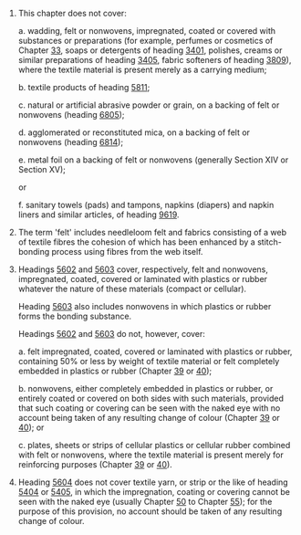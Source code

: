 1. This chapter does not cover:

    a. wadding, felt or nonwovens, impregnated, coated or covered with substances or preparations (for example, perfumes or cosmetics of Chapter [33](/chapters/33), soaps or detergents of heading [3401](/headings/3401), polishes, creams or similar preparations of heading [3405](/headings/3405), fabric softeners of heading [3809](/headings/3809)), where the textile material is
    present merely as a carrying medium;
    
    b. textile products of heading [5811](/headings/5811);
    
    c. natural or artificial abrasive powder or grain, on a backing of felt or nonwovens (heading [6805](/headings/6805));
    
    d. agglomerated or reconstituted mica, on a backing of felt or nonwovens (heading [6814](/headings/6814));
    
    e. metal foil on a backing of felt or nonwovens (generally Section XIV or Section XV); 
    
    or
    
    f. sanitary towels (pads) and tampons, napkins (diapers) and napkin liners and similar articles, of heading [9619](/headings/9619).

2. The term 'felt' includes needleloom felt and fabrics consisting of a web of textile fibres the cohesion of which has been enhanced by a stitch-bonding process using fibres from the web itself.

3. Headings [5602](/headings/5602) and [5603](/headings/5603) cover, respectively, felt and nonwovens, impregnated, coated, covered or laminated with plastics or rubber whatever the nature of these materials (compact or cellular).

    Heading [5603](/headings/5603) also includes nonwovens in which plastics or rubber forms the bonding substance.
    
    Headings [5602](/headings/5602) and [5603](/headings/5603) do not, however, cover:
    
    a. felt impregnated, coated, covered or laminated with plastics or rubber, containing 50% or less by weight of textile material or felt completely embedded in plastics or rubber (Chapter [39](/chapters/39) or [40](/chapters/40));
    
    b. nonwovens, either completely embedded in plastics or rubber, or entirely coated or covered on both sides with such materials, provided that such coating or covering can be seen with the naked eye with no account being taken of any resulting change of colour (Chapter [39](/chapters/39) or [40](/chapters/40)); or
    
    c. plates, sheets or strips of cellular plastics or cellular rubber combined with felt or nonwovens, where the textile material is present merely for reinforcing purposes (Chapter [39](/chapters/39) or [40](/chapters/40)).

4. Heading [5604](/headings/5604) does not cover textile yarn, or strip or the like of heading [5404](/headings/5404) or [5405](/headings/5405), in which the impregnation, coating or covering cannot be seen with the naked eye (usually Chapter [50](/chapters/50) to Chapter [55](/chapters/55)); for the purpose of this provision, no account should be taken of any resulting change of colour.
